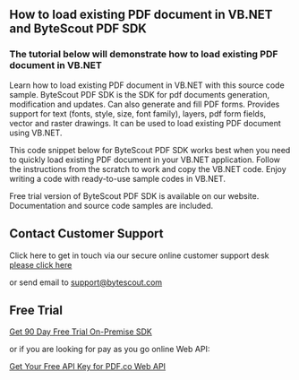 ## How to load existing PDF document in VB.NET and ByteScout PDF SDK

### The tutorial below will demonstrate how to load existing PDF document in VB.NET

Learn how to load existing PDF document in VB.NET with this source code sample. ByteScout PDF SDK is the SDK for pdf documents generation, modification and updates. Can also generate and fill PDF forms. Provides support for text (fonts, style, size, font family), layers, pdf form fields, vector and raster drawings. It can be used to load existing PDF document using VB.NET.

This code snippet below for ByteScout PDF SDK works best when you need to quickly load existing PDF document in your VB.NET application. Follow the instructions from the scratch to work and copy the VB.NET code. Enjoy writing a code with ready-to-use sample codes in VB.NET.

Free trial version of ByteScout PDF SDK is available on our website. Documentation and source code samples are included.

## Contact Customer Support

Click here to get in touch via our secure online customer support desk [please click here](https://bytescout.zendesk.com/hc/en-us/requests/new?subject=ByteScout%20PDF%20SDK%20Question)

or send email to [support@bytescout.com](mailto:support@bytescout.com?subject=ByteScout%20PDF%20SDK%20Question) 

## Free Trial

[Get 90 Day Free Trial On-Premise SDK](https://bytescout.com/download/web-installer?utm_source=github-readme)

or if you are looking for pay as you go online Web API:

[Get Your Free API Key for PDF.co Web API](https://pdf.co/documentation/api?utm_source=github-readme)